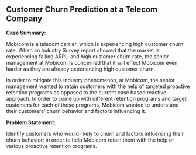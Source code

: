 ## Customer Churn Prediction at a Telecom Company

**Case Summary:**

Mobicom is a telecom carrier, which is experiencing high customer churn rate. When an Industry Survey report showed that the market is experiencing falling ARPU and high customer churn rate, the senior management at Mobicom is concerned that it will effect Mobicom even harder as they are already experiencing high customer churn. 

In order to mitigate this industry phenomenon, at Mobicom, the senior management wanted to retain customers with the help of targeted proactive retention programs as opposed to the current case based reactive approach. In order to come up with different retention programs and target customers for each of these programs, Mobicom wanted to understand their customers’ churn behavior and factors influencing it.

**Problem Statement:**

Identify customers who would likely to churn and factors influencing their churn behavior; in order to help Mobicom retain them with the help of various proactive retention programs.
